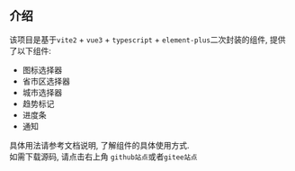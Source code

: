 ## 介绍

该项目是基于`vite2` + `vue3` + `typescript` + `element-plus`二次封装的组件, 提供了以下组件:

- 图标选择器
- 省市区选择器
- 城市选择器
- 趋势标记
- 进度条
- 通知

具体用法请参考文档说明, 了解组件的具体使用方式.
<br>
如需下载源码, 请点击右上角 `github站点`或者`gitee站点`
